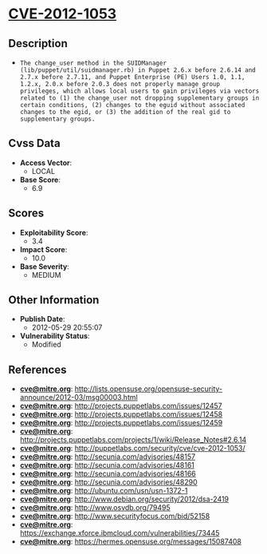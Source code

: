 
# [CVE-2012-1053](https://cve.mitre.org/cgi-bin/cvename.cgi?name=CVE-2012-1053)

## Description

- `The change_user method in the SUIDManager (lib/puppet/util/suidmanager.rb) in Puppet 2.6.x before 2.6.14 and 2.7.x before 2.7.11, and Puppet Enterprise (PE) Users 1.0, 1.1, 1.2.x, 2.0.x before 2.0.3 does not properly manage group privileges, which allows local users to gain privileges via vectors related to (1) the change_user not dropping supplementary groups in certain conditions, (2) changes to the eguid without associated changes to the egid, or (3) the addition of the real gid to supplementary groups.`

## Cvss Data

- **Access Vector**:
  - LOCAL
- **Base Score**:
  - 6.9

## Scores

- **Exploitability Score**:
  - 3.4
- **Impact Score**:
  - 10.0
- **Base Severity**:
  - MEDIUM

## Other Information

- **Publish Date**:
  - 2012-05-29 20:55:07
- **Vulnerability Status**:
  - Modified

## References

- **cve@mitre.org**: http://lists.opensuse.org/opensuse-security-announce/2012-03/msg00003.html
- **cve@mitre.org**: http://projects.puppetlabs.com/issues/12457
- **cve@mitre.org**: http://projects.puppetlabs.com/issues/12458
- **cve@mitre.org**: http://projects.puppetlabs.com/issues/12459
- **cve@mitre.org**: http://projects.puppetlabs.com/projects/1/wiki/Release_Notes#2.6.14
- **cve@mitre.org**: http://puppetlabs.com/security/cve/cve-2012-1053/
- **cve@mitre.org**: http://secunia.com/advisories/48157
- **cve@mitre.org**: http://secunia.com/advisories/48161
- **cve@mitre.org**: http://secunia.com/advisories/48166
- **cve@mitre.org**: http://secunia.com/advisories/48290
- **cve@mitre.org**: http://ubuntu.com/usn/usn-1372-1
- **cve@mitre.org**: http://www.debian.org/security/2012/dsa-2419
- **cve@mitre.org**: http://www.osvdb.org/79495
- **cve@mitre.org**: http://www.securityfocus.com/bid/52158
- **cve@mitre.org**: https://exchange.xforce.ibmcloud.com/vulnerabilities/73445
- **cve@mitre.org**: https://hermes.opensuse.org/messages/15087408
